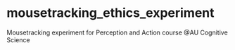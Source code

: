 # mousetracking_ethics_experiment
 Mousetracking experiment for Perception and Action course @AU Cognitive Science
